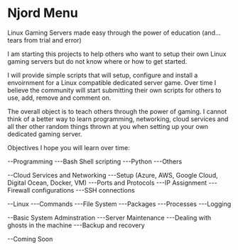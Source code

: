 # Njord Menu
Linux Gaming Servers made easy through the power of education (and... tears from trial and error)

I am starting this projects to help others who want to setup their own Linux gaming servers but do not know where or how to get started.

I will provide simple scripts that will setup, configure and install a envoirnment for a Linux compatible dedicated server game. Over time I believe the community will start submitting their own scripts for others to use, add, remove and comment on. 

The overall object is to teach others through the power of gaming. I cannot think of a better way to learn programming, networking, cloud services and all ther other random things thrown at you when setting up your own dedicated gaming server.


Objectives I hope you will learn over time:

--Programming 
---Bash Shell scripting
---Python
---Others

--Cloud Services and Networking
---Setup (Azure, AWS, Google Cloud, Digital Ocean, Docker, VM)
---Ports and Protocols
---IP Assignment
---Firewall configurations
---SSH connections

--Linux 
---Commands
---File System
---Packages
---Processes
---Logging

--Basic System Adminstration 
---Server Maintenance
---Dealing with ghosts in the machine
---Backup and recovery



--Coming Soon
